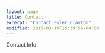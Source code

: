```yaml
---
layout: page
title: Contact
excerpt: "Contact Syler Clayton"
modified: 2015-03-19T15:39:55-04:00
---
```

Contact Info
<script async src="{{ site.baseurl }}/assets/js/vendor/wufoo.js"></script>